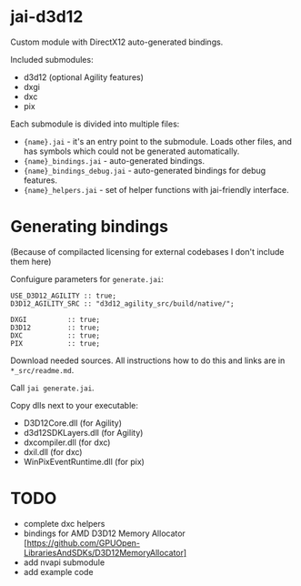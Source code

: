 # jai-d3d12
Custom module with DirectX12 auto-generated bindings.

Included submodules:
- d3d12 (optional Agility features)
- dxgi
- dxc
- pix

Each submodule is divided into multiple files:
- `{name}.jai` - it's an entry point to the submodule. Loads other files, and has symbols which could not be generated automatically.
- `{name}_bindings.jai` - auto-generated bindings.
- `{name}_bindings_debug.jai` - auto-generated bindings for debug features.
- `{name}_helpers.jai` - set of helper functions with jai-friendly interface.

# Generating bindings
(Because of compilacted licensing for external codebases I don't include them here)

Confuigure parameters for `generate.jai`:
```
USE_D3D12_AGILITY :: true;
D3D12_AGILITY_SRC :: "d3d12_agility_src/build/native/";

DXGI          :: true;
D3D12         :: true;
DXC           :: true;
PIX           :: true;
```

Download needed sources. All instructions how to do this and links are in `*_src/readme.md`.  

Call `jai generate.jai`.  

Copy dlls next to your executable:
- D3D12Core.dll (for Agility)
- d3d12SDKLayers.dll (for Agility)
- dxcompiler.dll (for dxc)
- dxil.dll (for dxc)
- WinPixEventRuntime.dll (for pix)


# TODO
- complete dxc helpers
- bindings for AMD D3D12 Memory Allocator [https://github.com/GPUOpen-LibrariesAndSDKs/D3D12MemoryAllocator]
- add nvapi submodule
- add example code

